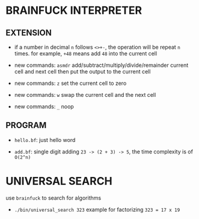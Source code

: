 # BRAINFUCK INTERPRETER

## EXTENSION

- if a number in decimal `n` follows `<>+-`, the operation will be repeat `n` times. for example, `+48` means add `48` into the current cell

- new commands: `asmdr` add/subtract/multiply/divide/remainder current cell and next cell then put the output to the current cell

- new commands: `z` set the current cell to zero

- new commands: `w` swap the current cell and the next cell

- new commands: `_` noop

## PROGRAM

- `hello.bf`: just hello word

- `add.bf`: single digit adding `23 -> (2 + 3) -> 5`, the time complexity is of `O(2^n)`

# UNIVERSAL SEARCH

use `brainfuck` to search for algorithms

- `./bin/universal_search 323` example for factorizing `323 = 17 x 19`